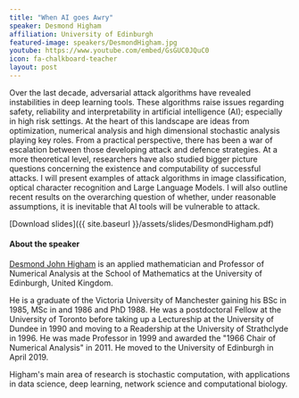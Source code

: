```yaml
---
title: "When AI goes Awry"
speaker: Desmond Higham
affiliation: University of Edinburgh
featured-image: speakers/DesmondHigham.jpg
youtube: https://www.youtube.com/embed/GsGUC0JQuC0
icon: fa-chalkboard-teacher
layout: post
---
```


Over the last decade, adversarial attack algorithms have revealed instabilities in deep learning tools. These algorithms raise issues regarding safety, reliability and interpretability in artificial intelligence (AI); especially in high risk settings.  At the heart of this landscape are ideas from optimization, numerical analysis and high dimensional stochastic analysis playing key roles. From a practical perspective, there has been a war of escalation between those developing attack and defence strategies. At a more theoretical level, researchers have also studied bigger picture questions concerning the existence and computability of successful attacks. I will present examples of attack algorithms in image classification, optical character recognition and Large Language Models. I will also outline recent results on the overarching question of whether, under reasonable assumptions, it is inevitable that AI tools will be vulnerable to attack.

[Download slides]({{ site.baseurl }}/assets/slides/DesmondHigham.pdf)


#### About the speaker

[Desmond John Higham](https://www.maths.ed.ac.uk/~dhigham/) is an applied mathematician and Professor of Numerical Analysis at the School of Mathematics at the University of Edinburgh, United Kingdom.

He is a graduate of the Victoria University of Manchester gaining his BSc in 1985, MSc in and 1986 and PhD 1988. He was a postdoctoral Fellow at the University of Toronto before taking up a Lectureship at the University of Dundee in 1990 and moving to a Readership at the University of Strathclyde in 1996. He was made Professor in 1999 and awarded the "1966 Chair of Numerical Analysis" in 2011. He moved to the University of Edinburgh in April 2019.

Higham's main area of research is stochastic computation, with applications in data science, deep learning, network science and computational biology.